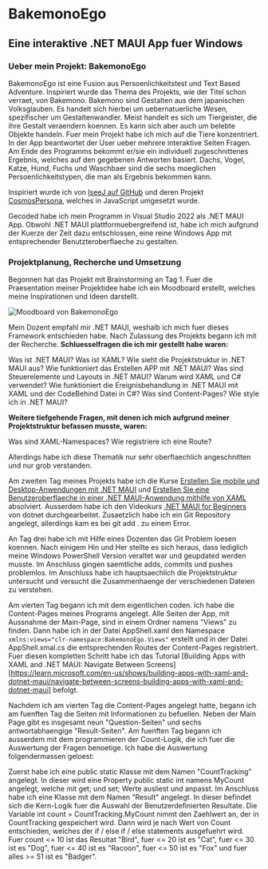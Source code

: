 # BakemonoEgo

## Eine interaktive .NET MAUI App fuer Windows

### Ueber mein Projekt: BakemonoEgo

BakemonoEgo ist eine Fusion aus Persoenlichkeitstest und Text Based Adventure. 
Inspiriert wurde das Thema des Projekts, wie der Titel schon verraet, von Bakemono. 
Bakemono sind Gestalten aus dem japanischen Volksglauben. Es handelt sich hierbei um uebernatuerliche Wesen, spezifischer um Gestaltenwandler.
Meist handelt es sich um Tiergeister, die ihre Gestalt veraendern koennen. Es kann sich aber auch um belebte Objekte handeln. Fuer mein Projekt habe ich mich auf die Tiere konzentriert.
In der App beantwortet der User ueber mehrere interaktive Seiten Fragen. Am Ende des Programms bekommt er/sie ein individuell zugeschnittenes Ergebnis, welches auf den gegebenen Antworten basiert.
Dachs, Vogel, Katze, Hund, Fuchs und Waschbaer sind die sechs moeglichen Persoenlichkeitstypen, die man als Ergebnis bekommen kann.

Inspiriert wurde ich von [IseeJ auf GitHub](https://iseej.github.io/Card/) und deren Projekt [CosmosPersona](https://iseej.github.io/CosmosPersona/), welches in JavaScript umgesetzt wurde. 

Gecoded habe ich mein Programm in Visual Studio 2022 als .NET MAUI App. 
Obwohl .NET MAUI plattformuebergreifend ist, habe ich mich aufgrund der Kuerze der Zeit dazu entschlossen, eine reine Windows App mit entsprechender Benutzteroberflaeche zu gestalten.


### Projektplanung, Recherche und Umsetzung

Begonnen hat das Projekt mit Brainstorming an Tag 1. Fuer die Praesentation meiner Projektidee habe ich ein Moodboard erstellt, welches meine Inspirationen und Ideen darstellt.

![Moodboard von BakemonoEgo](https://github.com/pegsu/BakemonoEgo/blob/main/BakemonoEgo/Resources/Images/bemoodboard.png)

Mein Dozent empfahl mir .NET MAUI, weshalb ich mich fuer dieses Framework entschieden habe. Nach Zulassung des Projekts begann ich mit der Recherche. 
**Schluesselfragen die ich mir gestellt habe waren:**

Was ist .NET MAUI?
Was ist XAML?
Wie sieht die Projektstruktur in .NET MAUI aus?
Wie funktioniert das Erstellen APP mit .NET MAUI?
Was sind Steuerelemente und Layouts in .NET MAUI?
Warum wird XAML und C# verwendet?
Wie funktioniert die Ereignisbehandlung in .NET MAUI mit XAML und der CodeBehind Datei in C#?
Was sind Content-Pages?
Wie style ich in .NET MAUI?

**Weitere tiefgehende Fragen, mit denen ich mich aufgrund meiner Projektstruktur befassen musste, waren:**

Was sind XAML-Namespaces?
Wie registriere ich eine Route?

Allerdings habe ich diese Thematik nur sehr oberflaechlich angeschnitten und nur grob verstanden.

Am zweiten Tag meines Projekts habe ich die Kurse [Erstellen Sie mobile und Desktop-Anwendungen mit .NET MAUI](https://learn.microsoft.com/de-de/training/paths/build-apps-with-dotnet-maui/) und [Erstellen Sie eine Benutzeroberflaeche in einer .NET MAUI-Anwendung mithilfe von XAML](https://learn.microsoft.com/de-de/training/modules/create-user-interface-xaml/) absolviert. Ausserdem habe ich den Videokurs [.NET MAUI for Beginners](https://www.youtube.com/playlist?list=PLdo4fOcmZ0oUBAdL2NwBpDs32zwGqb9DY) von dotnet durchgearbeitet. Zusaetzlich habe ich ein Git Repository angelegt, allerdings kam es bei git add . zu einem Error.

An Tag drei habe ich mit Hilfe eines Dozenten das Git Problem loesen koennen. Nach einigem Hin und Her stellte es sich heraus, dass lediglich meine Windows PowerShell Version veraltet war und geupdated werden musste. Im Anschluss gingen saemtliche adds, commits und pushes problemlos. Im Anschluss habe ich hauptsaechlich die Projektstruktur untersucht und versucht die Zusammenhaenge der verschiedenen Dateien zu verstehen. 

Am vierten Tag begann ich mit dem eigentlichen coden. Ich habe die Content-Pages meines Programs angelegt. Alle Seiten der App, mit Aussnahme der Main-Page, sind in einem Ordner namens "Views" zu finden. Dann habe ich in der Datei AppShell.xaml den Namespace `xmlns:views="clr-namespace:BakemonoEgo.Views"` erstellt und in der Datei AppShell.xmal.cs die entsprechenden Routes der Content-Pages registriert. Fuer diesen kompletten Schritt habe ich das Tutorial [Building Apps with XAML and .NET MAUI: Navigate Between Screens][https://learn.microsoft.com/en-us/shows/building-apps-with-xaml-and-dotnet-maui/navigate-between-screens-building-apps-with-xaml-and-dotnet-maui] befolgt.

Nachdem ich am vierten Tag die Content-Pages angelegt hatte, begann ich am fuenften Tag die Seiten mit Informationen zu befuellen. Neben der Main Page gibt es insgesamt neun "Question-Seiten" und sechs antwortabhaengige "Result-Seiten". Am fuenften Tag begann ich ausserdem mit dem programmieren der Count-Logik, die ich fuer die Auswertung der Fragen benoetige. Ich habe die Auswertung folgendermassen geloest:

Zuerst habe ich eine public static Klasse mit dem Namen "CountTracking" angelegt. In dieser wird eine Property public static int namens MyCount angelegt, welche mit get; und set; Werte ausliest und anpasst.
Im Anschluss habe ich eine Klasse mit dem Namen "Result" angelegt. In dieser befindet sich die Kern-Logik fuer die Auswahl der Benutzerdefinierten Resultate. Die Variable int count = CountTracking.MyCount nimmt den Zaehlwert an, der in CountTracking gespeichert wird.
Dann wird je nach Wert von Count entschieden, welches der if / else if / else statements ausgefuehrt wird.
Fuer count <= 10 ist das Resultat "Bird", fuer <= 20 ist es "Cat", fuer <= 30 ist es "Dog", fuer <= 40 ist es "Racoon", fuer <= 50 ist es "Fox" und fuer alles >= 51 ist es "Badger".